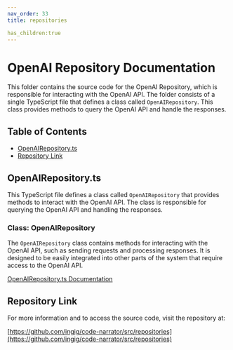 ```yaml
---
nav_order: 33
title: repositories

has_children:true
---
```


# OpenAI Repository Documentation

This folder contains the source code for the OpenAI Repository, which is responsible for interacting with the OpenAI API. The folder consists of a single TypeScript file that defines a class called `OpenAIRepository`. This class provides methods to query the OpenAI API and handle the responses.

## Table of Contents

- [OpenAIRepository.ts](#openairepositoryts)
- [Repository Link](#repository-link)

## OpenAIRepository.ts

This TypeScript file defines a class called `OpenAIRepository` that provides methods to interact with the OpenAI API. The class is responsible for querying the OpenAI API and handling the responses.

### Class: OpenAIRepository

The `OpenAIRepository` class contains methods for interacting with the OpenAI API, such as sending requests and processing responses. It is designed to be easily integrated into other parts of the system that require access to the OpenAI API.

[OpenAIRepository.ts Documentation](OpenAIRepository.ts)

## Repository Link

For more information and to access the source code, visit the repository at:

[https://github.com/ingig/code-narrator/src/repositories](https://github.com/ingig/code-narrator/src/repositories)